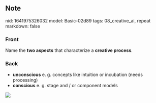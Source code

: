 ## Note
nid: 1641975326032
model: Basic-02d89
tags: 08_creative_ai, repeat
markdown: false

### Front
Name the <b>two aspects</b> that characterize a <b>creative process</b>.

### Back
<ul>
  <li><b>unconscious</b> e. g. concepts like intuition or
  incubation (needs processing)
  <li><b>conscious</b> e. g. stage and / or component models
</ul><img src="paste-b0432309a406aa61ce64a9430a6913392cc1aa09.jpg">
